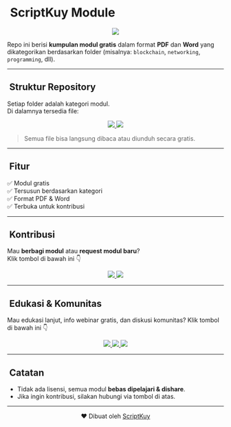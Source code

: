 # ​ ScriptKuy Module

<p align="center">
  <a href="https://github.com/ScriptKuy/module" target="_blank" style="text-decoration:none;">
    <img src="https://img.shields.io/badge/ScriptKuy/module-24292F?style=for-the-badge&logo=github&logoColor=white"/>
  </a>
</p>

Repo ini berisi **kumpulan modul gratis** dalam format **PDF** dan **Word** yang dikategorikan berdasarkan folder (misalnya: `blockchain`, `networking`, `programming`, dll).  

---

## ​ Struktur Repository  

Setiap folder adalah kategori modul.  
Di dalamnya tersedia file:  

<p align="center">
  <a href="#" target="_blank">
    <img src="https://img.shields.io/badge/PDF-Red?style=for-the-badge&logo=adobeacrobat&logoColor=white"/>
  </a>
  <a href="#" target="_blank">
    <img src="https://img.shields.io/badge/Word-Blue?style=for-the-badge&logo=microsoftword&logoColor=white"/>
  </a>
</p>

> Semua file bisa langsung dibaca atau diunduh secara gratis.  

---

## ​ Fitur  
✅ Modul gratis  
✅ Tersusun berdasarkan kategori  
✅ Format PDF & Word  
✅ Terbuka untuk kontribusi  

---

## ​ Kontribusi  

Mau **berbagi modul** atau **request modul baru**?  
Klik tombol di bawah ini 👇  

<p align="center">
  <a href="https://wa.me/6288267021844?text=Halo%20saya%20mau%20request%20modul" target="_blank">
    <img src="https://img.shields.io/badge/Request%20Module-25D366?style=for-the-badge&logo=whatsapp&logoColor=white"/>
  </a>
  <a href="https://wa.me/6288267021844?text=Halo%20saya%20mau%20kontribusi%20modul" target="_blank">
    <img src="https://img.shields.io/badge/Kontribusi%20Module-4CAF50?style=for-the-badge&logo=whatsapp&logoColor=white"/>
  </a>
</p>

---

## ​ Edukasi & Komunitas  

Mau edukasi lanjut, info webinar gratis, dan diskusi komunitas? Klik tombol di bawah ini 👇  

<p align="center">
  <a href="https://chat.whatsapp.com/DTralUZzYXBJK6gSoYTtEM?mode=ac_t" target="_blank">
    <img src="https://img.shields.io/badge/ScriptKuy%20Community-25D366?style=for-the-badge&logo=whatsapp&logoColor=white"/>
  </a>
  <a href="https://whatsapp.com/channel/0029Vb6A4uc4yltXMbefSK07" target="_blank">
    <img src="https://img.shields.io/badge/Saluran%20ScriptKuy-25D366?style=for-the-badge&logo=whatsapp&logoColor=white"/>
  </a>
  <a href="https://discord.gg/89ZCneBfJQ" target="_blank">
    <img src="https://img.shields.io/badge/ScriptKuy%20Community-5865F2?style=for-the-badge&logo=discord&logoColor=white"/>
  </a>
</p>

---

## ​ Catatan  
- Tidak ada lisensi, semua modul **bebas dipelajari & dishare**.  
- Jika ingin kontribusi, silakan hubungi via tombol di atas.  

---

<div align="center">
  ❤️ Dibuat oleh <a href="https://github.com/ScriptKuy">ScriptKuy</a>
</div>
